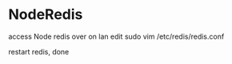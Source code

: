 # NodeRedis

access Node redis over on lan
edit
sudo vim /etc/redis/redis.conf

restart redis, done
